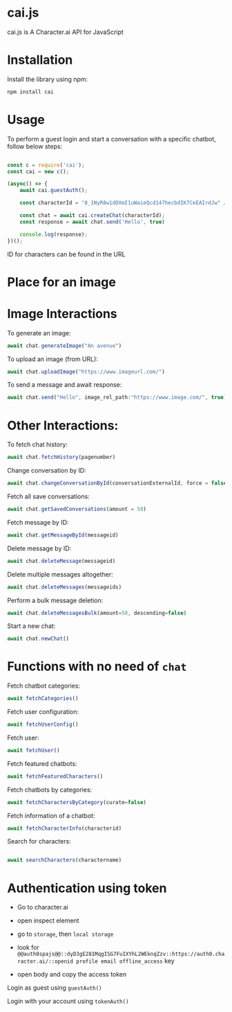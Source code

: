 # cai.js

cai.js is A Character.ai API for JavaScript

# Installation

Install the library using npm:

```bash
npm install cai
```

# Usage

To perform a guest login and start a conversation with a specific chatbot, follow below steps:

```javascript

const c = require('cai');
const cai = new c();

(async() => {
    await cai.guestAuth();

    const characterId = "8_1NyR8w1dOXmI1uWaieQcd147hecbdIK7CeEAIrdJw" // Id of a chatbot

    const chat = await cai.createChat(characterId);
    const response = await chat.send('Hello', true)

    console.log(response);
})();
```

ID for characters can be found in the URL

# Place for an image

# Image Interactions

To generate an image:

```javascript
await chat.generateImage("An avenue")
```

To upload an image (from URL):

```javascript
await chat.uploadImage("https://www.imageurl.com/")
```

To send a message and await response:

```javascript
await chat.send("Hello", image_rel_path:"https://www.image.com/", true)
```

# Other Interactions:

To fetch chat history:

```javascript
await chat.fetchHistory(pagenumber)
```

Change conversation by ID:

```javascript
await chat.changeConversationById(conversationExternalId, force = false)
```

Fetch all save conversations:

```javascript
await chat.getSavedConversations(amount = 50)
```

Fetch message by ID:

```javascript
await chat.getMessageById(messageid)
```

Delete message by ID:

```javascript
await chat.deleteMessage(messageid)
```

Delete multiple messages altogether:

```javascript
await chat.deleteMessages(messageids)
```

Perform a bulk message deletion:

```javascript
await chat.deleteMessagesBulk(amount=50, descending=false)
```

Start a new chat:

```javascript
await chat.newChat()
```

# Functions with no need of `chat`

Fetch chatbot categories:

```javascript
await fetchCategories()
```

Fetch user configuration:

```javascript
await fetchUserConfig()
```

Fetch user:

```javascript
await fetchUser()
```

Fetch featured chatbots:

```javascript
await fetchFeaturedCharacters()
```

Fetch chatbots by categories:

```javascript
await fetchCharactersByCategory(curate=false)
```

Fetch information of a chatbot:

```javascript
await fetchCharacterInfo(characterid)
```

Search for characters:

```javascript

await searchCharacters(charactername)

```

# Authentication using token

- Go to character.ai

- open inspect element

- go to `storage`, then `local storage`

- look for `@@auth0spajs@@::dyD3gE281MqgISG7FuIXYhL2WEknqZzv::https://auth0.character.ai/::openid profile email offline_access` key

- open body and copy the access token

Login as guest using `guestAuth()`

Login with your account using `tokenAuth()`
